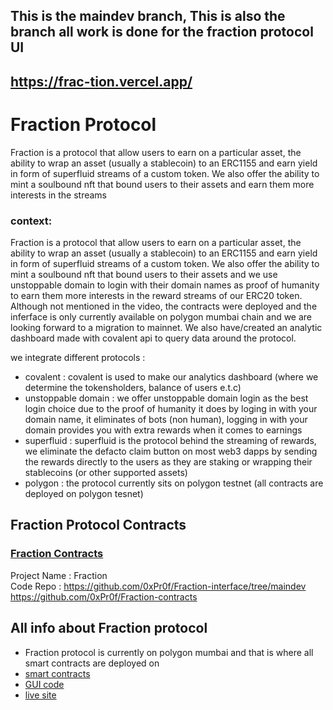 ## This is the maindev branch, This is also the branch all work is done for the fraction protocol UI 

## https://frac-tion.vercel.app/

<!-- ## [The MainDev branch](https://github.com/0xPr0f/Fraction-interface/tree/maindev) -->

# Fraction Protocol
Fraction is a protocol that allow users to earn on a particular asset, the ability to wrap an asset (usually a stablecoin) to an ERC1155 and earn yield in form of superfluid streams of a custom token.
We also offer the ability to mint a soulbound nft that bound users to their assets and earn them more interests in the streams

### context:   
Fraction is a protocol that allow users to earn on a particular asset, the ability to wrap an asset (usually a stablecoin) to an ERC1155 and earn yield in form of superfluid streams of a custom token. We also offer the ability to mint a soulbound nft that bound users to their assets and we use unstoppable domain to login with their domain names as proof of humanity to earn them more interests in the reward streams of our ERC20 token. Although not mentioned in the video, the contracts were deployed and the inferface is only currently available on polygon mumbai chain and we are looking forward to a migration to mainnet. We also have/created an analytic dashboard made with covalent api to query data around the protocol.              

we integrate different protocols :
- covalent : covalent is used to make our analytics dashboard (where we determine the tokensholders, balance of users e.t.c)         
- unstoppable domain : we offer unstoppable domain login as the best login choice due to the proof of humanity it does by loging in with your domain name, it eliminates of bots (non human), logging in with your domain provides you with extra rewards when it comes to earnings     
- superfluid : superfluid is the protocol behind the streaming of rewards, we eliminate the defacto claim button on most web3 dapps by sending the rewards directly to the users as they are staking or wrapping their stablecoins (or other supported assets)       
- polygon : the protocol currently sits on polygon testnet (all contracts are deployed on polygon tesnet)    
 
## Fraction Protocol Contracts

### [Fraction Contracts](https://github.com/0xPr0f/Fraction-contracts)

Project Name : Fraction         
Code Repo : https://github.com/0xPr0f/Fraction-interface/tree/maindev          
https://github.com/0xPr0f/Fraction-contracts      
<!--
# [Submission page](https://showcase.ethglobal.com/hackmoney2022/fraction-fqvbu)
[showcase and explantory video on fraction protocol] (https://showcase.ethglobal.com/hackmoney2022/fraction-fqvbu)
-->
<!--
---
## sample branch of the fraction protocol

### https://fractionapp.vercel.app

---

## development branch of the fraction protocol

### https://fractiondev.netlify.app
-->
## All info about Fraction protocol
* Fraction protocol is currently on polygon mumbai and that is where all smart contracts are deployed on
* [smart contracts](https://github.com/0xPr0f/Fraction-contracts)
* [GUI code](https://github.com/0xPr0f/Fraction-interface/tree/maindev)
* [live site](https://frac-tion.vercel.app/)        
